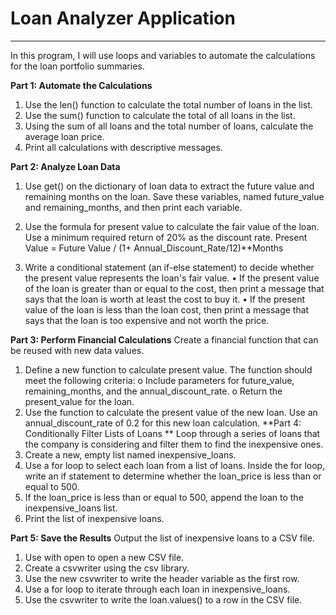 # Loan Analyzer Application
---
In this program, I will use loops and variables to automate the calculations for the loan portfolio summaries. 

**Part 1: Automate the Calculations**
1.	Use the len() function to calculate the total number of loans in the list.
2.	Use the sum() function to calculate the total of all loans in the list.
3.	Using the sum of all loans and the total number of loans, calculate the average loan price.
4.	Print all calculations with descriptive messages.

**Part 2: Analyze Loan Data**
1.	Use get() on the dictionary of loan data to extract the future value and remaining months on the loan. Save these variables, named future_value and remaining_months, and then print each variable.

2.	Use the formula for present value to calculate the fair value of the loan. Use a minimum required return of 20% as the discount rate. 
Present Value = Future Value / (1+ Annual_Discount_Rate/12)**Months

3.	Write a conditional statement (an if-else statement) to decide whether the present value represents the loan's fair value.
•	If the present value of the loan is greater than or equal to the cost, then print a message that says that the loan is worth at least the cost to buy it.
•	If the present value of the loan is less than the loan cost, then print a message that says that the loan is too expensive and not worth the price.

**Part 3: Perform Financial Calculations**
Create a financial function that can be reused with new data values.
1.	Define a new function to calculate present value. The function should meet the following criteria:
o	Include parameters for future_value, remaining_months, and the annual_discount_rate.
o	Return the present_value for the loan.
2.	Use the function to calculate the present value of the new loan. Use an annual_discount_rate of 0.2 for this new loan calculation.
**Part 4: Conditionally Filter Lists of Loans **
Loop through a series of loans that the company is considering and filter them to find the inexpensive ones.
1.	Create a new, empty list named inexpensive_loans.
2.	Use a for loop to select each loan from a list of loans. Inside the for loop, write an if statement to determine whether the loan_price is less than or equal to 500.
3.	If the loan_price is less than or equal to 500, append the loan to the inexpensive_loans list.
4.	Print the list of inexpensive loans.

**Part 5: Save the Results**
Output the list of inexpensive loans to a CSV file.
1.	Use with open to open a new CSV file.
2.	Create a csvwriter using the csv library.
3.	Use the new csvwriter to write the header variable as the first row.
4.	Use a for loop to iterate through each loan in inexpensive_loans.
5.	Use the csvwriter to write the loan.values() to a row in the CSV file.


